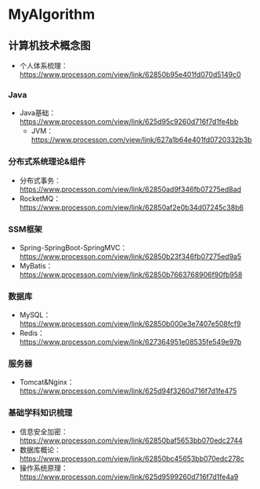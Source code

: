 # MyAlgorithm

## 计算机技术概念图

- 个人体系梳理：https://www.processon.com/view/link/62850b95e401fd070d5149c0

### Java
- Java基础：https://www.processon.com/view/link/625d95c9260d716f7d1fe4bb
  - JVM：https://www.processon.com/view/link/627a1b64e401fd0720332b3b

### 分布式系统理论&组件
- 分布式事务：https://www.processon.com/view/link/62850ad9f346fb07275ed8ad
- RocketMQ：https://www.processon.com/view/link/62850af2e0b34d07245c38b6

### SSM框架
- Spring-SpringBoot-SpringMVC：https://www.processon.com/view/link/62850b23f346fb07275ed9a5
- MyBatis：https://www.processon.com/view/link/62850b7663768906f90fb958

### 数据库
- MySQL：https://www.processon.com/view/link/62850b000e3e7407e508fcf9
- Redis：https://www.processon.com/view/link/627364951e08535fe549e97b

### 服务器
- Tomcat&Nginx：https://www.processon.com/view/link/625d94f3260d716f7d1fe475

### 基础学科知识梳理
- 信息安全加密：https://www.processon.com/view/link/62850baf5653bb070edc2744
- 数据库概论：https://www.processon.com/view/link/62850bc45653bb070edc278c
- 操作系统原理：https://www.processon.com/view/link/625d9599260d716f7d1fe4a9
